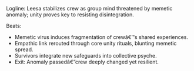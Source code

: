 ﻿---
series: 5
novella: 3
file: S5N3_CH06
type: chapter
pov: Leesa
setting: Empathic link â€“ mass crisis
word_target_min: 1201
word_target_max: 2299
status: outline
---
Logline: Leesa stabilizes crew as group mind threatened by memetic anomaly; unity proves key to resisting disintegration.

Beats:
- Memetic virus induces fragmentation of crewâ€™s shared experiences.
- Empathic link rerouted through core unity rituals, blunting memetic spread.
- Survivors integrate new safeguards into collective psyche.
- Exit: Anomaly passedâ€”crew deeply changed yet resilient.